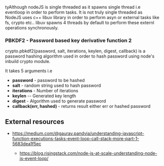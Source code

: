 tyAlthough nodeJS is single threaded as it spawns single thread i.e eventloop in order to perform tasks. It is not truly single threaded as NodeJS uses c++ libuv library in order to perform asyn or external tasks like fs, crypto etc.. libuv spawns 4 threads by default to perform these externl operations synchronously. 

<!-- crypto.DEFAULT_ENCODING = 'hex'; -->

### PBKDF2 - Password based key derivative function 2

crypto.pbkdf2(password, salt, iterations, keylen, digest, callback) is a password hashing algorithm used in order to hash password using node's inbuild crypto module.

It takes 5 arguments i.e
- **password** - password to be hashed
- **salt** - random string used to hash password
- **iterations** - Number of iterations 
- **keylen** -- Generated key length
- **digest** - Algorithm used to generate password
- **callback(err, hashed)** - returns result either err or hashed password


## External resources
  - https://medium.com/@gaurav.pandvia/understanding-javascript-function-executions-tasks-event-loop-call-stack-more-part-1-5683dea1f5ec

	- https://blog.risingstack.com/node-js-at-scale-understanding-node-js-event-loop/